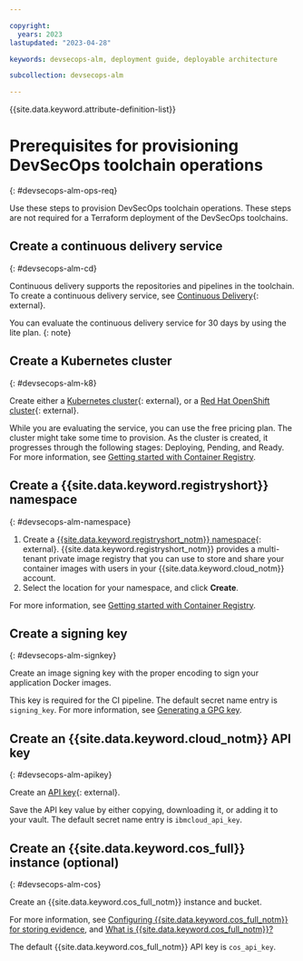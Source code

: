 ```yaml
---

copyright:
  years: 2023
lastupdated: "2023-04-28"

keywords: devsecops-alm, deployment guide, deployable architecture

subcollection: devsecops-alm

---
```


{{site.data.keyword.attribute-definition-list}}

# Prerequisites for provisioning DevSecOps toolchain operations 
{: #devsecops-alm-ops-req}

Use these steps to provision DevSecOps toolchain operations. These steps are not required for a Terraform deployment of the DevSecOps toolchains.

## Create a continuous delivery service
{: #devsecops-alm-cd}

Continuous delivery supports the repositories and pipelines in the toolchain. To create a continuous delivery service, see [Continuous Delivery](https://cloud.ibm.com/catalog/services/continuous-delivery){: external}.

You can evaluate the continuous delivery service for 30 days by using the lite plan.
{: note}

## Create a Kubernetes cluster
{: #devsecops-alm-k8}

Create either a [Kubernetes cluster](https://cloud.ibm.com/kubernetes/catalog/cluster/create){: external}, or a [Red Hat OpenShift cluster](https://cloud.ibm.com/kubernetes/catalog/create?platformType=openshift){: external}. 

While you are evaluating the service, you can use the free pricing plan. The cluster might take some time to provision. As the cluster is created, it progresses through the following stages: Deploying, Pending, and Ready. For more information, see [Getting started with Container Registry](/docs/Registry?topic=Registry-getting-started).

## Create a {{site.data.keyword.registryshort}} namespace
{: #devsecops-alm-namespace}

1. Create a [{{site.data.keyword.registryshort_notm}} namespace](https://cloud.ibm.com/registry/namespaces){: external}. {{site.data.keyword.registryshort_notm}} provides a multi-tenant private image registry that you can use to store and share your container images with users in your {{site.data.keyword.cloud_notm}} account. 
2. Select the location for your namespace, and click **Create**. 

For more information, see [Getting started with Container Registry](/docs/Registry?topic=Registry-getting-started).

## Create a signing key
{: #devsecops-alm-signkey}

Create an image signing key with the proper encoding to sign your application Docker images. 

This key is required for the CI pipeline. The default secret name entry is `signing_key`. For more information, see [Generating a GPG key](/docs/devsecops?topic=devsecops-devsecops-image-signing).

## Create an {{site.data.keyword.cloud_notm}} API key
{: #devsecops-alm-apikey}

Create an [API key](https://cloud.ibm.com/iam/apikeys){: external}. 

Save the API key value by either copying, downloading it, or adding it to your vault. The default secret name entry is `ibmcloud_api_key`.

## Create an {{site.data.keyword.cos_full}} instance (optional)
{: #devsecops-alm-cos}

Create an {{site.data.keyword.cos_full_notm}} instance and bucket. 

For more information, see [Configuring {{site.data.keyword.cos_full_notm}} for storing evidence](/docs/devsecops?topic=devsecops-cd-devsecops-cos-config), and [What is {{site.data.keyword.cos_full_notm}}?](/docs/cloud-object-storage?topic=cloud-object-storage-about-cloud-object-storage) 

The default {{site.data.keyword.cos_full_notm}} API key is `cos_api_key`.

